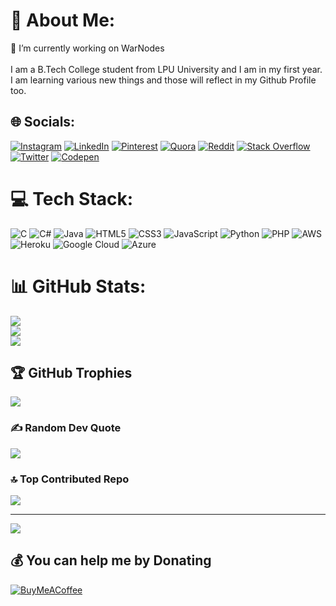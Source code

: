 # 💫 About Me:
🔭 I’m currently working on WarNodes<br><br>I am a B.Tech College student from LPU University and I am in my first year.<br>I am learning various new things and those will reflect in my Github Profile too.


## 🌐 Socials:
[![Instagram](https://img.shields.io/badge/Instagram-%23E4405F.svg?logo=Instagram&logoColor=white)](https://instagram.com/imsuryanshxd) [![LinkedIn](https://img.shields.io/badge/LinkedIn-%230077B5.svg?logo=linkedin&logoColor=white)](https://linkedin.com/in/suryanshog) [![Pinterest](https://img.shields.io/badge/Pinterest-%23E60023.svg?logo=Pinterest&logoColor=white)](https://pinterest.com/suryanshog) [![Quora](https://img.shields.io/badge/Quora-%23B92B27.svg?logo=Quora&logoColor=white)](https://quora.com/profile/Suryansh-Shukla-139) [![Reddit](https://img.shields.io/badge/Reddit-%23FF4500.svg?logo=Reddit&logoColor=white)](https://reddit.com/user/retardedgenius5) [![Stack Overflow](https://img.shields.io/badge/-Stackoverflow-FE7A16?logo=stack-overflow&logoColor=white)](https://stackoverflow.com/users/22126484) [![Twitter](https://img.shields.io/badge/Twitter-%231DA1F2.svg?logo=Twitter&logoColor=white)](https://twitter.com/SuryanshOG) [![Codepen](https://img.shields.io/badge/Codepen-000000?style=for-the-badge&logo=codepen&logoColor=white)](https://codepen.io/SuryanshOG) 

# 💻 Tech Stack:
![C](https://img.shields.io/badge/c-%2300599C.svg?style=plastic&logo=c&logoColor=white) ![C#](https://img.shields.io/badge/c%23-%23239120.svg?style=plastic&logo=c-sharp&logoColor=white) ![Java](https://img.shields.io/badge/java-%23ED8B00.svg?style=plastic&logo=java&logoColor=white) ![HTML5](https://img.shields.io/badge/html5-%23E34F26.svg?style=plastic&logo=html5&logoColor=white) ![CSS3](https://img.shields.io/badge/css3-%231572B6.svg?style=plastic&logo=css3&logoColor=white) ![JavaScript](https://img.shields.io/badge/javascript-%23323330.svg?style=plastic&logo=javascript&logoColor=%23F7DF1E) ![Python](https://img.shields.io/badge/python-3670A0?style=plastic&logo=python&logoColor=ffdd54) ![PHP](https://img.shields.io/badge/php-%23777BB4.svg?style=plastic&logo=php&logoColor=white) ![AWS](https://img.shields.io/badge/AWS-%23FF9900.svg?style=plastic&logo=amazon-aws&logoColor=white) ![Heroku](https://img.shields.io/badge/heroku-%23430098.svg?style=plastic&logo=heroku&logoColor=white) ![Google Cloud](https://img.shields.io/badge/Google%20Cloud-%234285F4.svg?style=plastic&logo=google-cloud&logoColor=white) ![Azure](https://img.shields.io/badge/azure-%230072C6.svg?style=plastic&logo=azure-devops&logoColor=white)
# 📊 GitHub Stats:
![](https://github-readme-stats.vercel.app/api?username=SuryanshOG&theme=dark&hide_border=false&include_all_commits=true&count_private=true)<br/>
![](https://github-readme-streak-stats.herokuapp.com/?user=SuryanshOG&theme=dark&hide_border=false)<br/>
![](https://github-readme-stats.vercel.app/api/top-langs/?username=SuryanshOG&theme=dark&hide_border=false&include_all_commits=true&count_private=true&layout=compact)

## 🏆 GitHub Trophies
![](https://github-profile-trophy.vercel.app/?username=SuryanshOG&theme=radical&no-frame=false&no-bg=false&margin-w=4)

### ✍️ Random Dev Quote
![](https://quotes-github-readme.vercel.app/api?type=horizontal&theme=radical)

### 🔝 Top Contributed Repo
![](https://github-contributor-stats.vercel.app/api?username=SuryanshOG&limit=5&theme=dark&combine_all_yearly_contributions=true)

---
[![](https://visitcount.itsvg.in/api?id=SuryanshOG&icon=0&color=0)](https://visitcount.itsvg.in)

  ## 💰 You can help me by Donating
  [![BuyMeACoffee](https://img.shields.io/badge/Buy%20Me%20a%20Coffee-ffdd00?style=for-the-badge&logo=buy-me-a-coffee&logoColor=black)](https://buymeacoffee.com/suryanshog) 

  
<!-- Proudly created with GPRM ( https://gprm.itsvg.in ) -->
